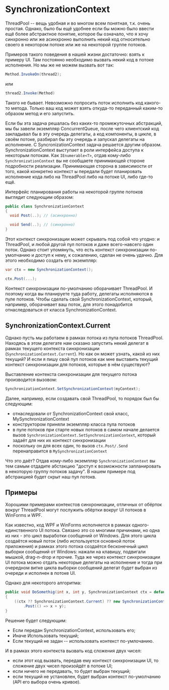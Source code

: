 # SynchronizationContext

ThreadPool -- вещь удобная и во многом всем понятная, т.к. очень простая. Однако, было бы ещё удобнее если бы можно было ввести ещё более абстрактное понятие, которое бы означало, что я хочу синхронно или же асинхронно выполнить некий код относительно своего в некотором потоке или же на некоторой группе потоков.

Примеров такого поведения в нашей жизни достаточно: взять к примеру UI. Там постоянно необходимо вызвать некий код в потоке исполнения. Но мы же не можем вызвать вот так:

```csharp
Method.InvokeOn(thread2);
```
или
```csharp
thread2.Invoke(Method)
```

Такого не бывает. Невозможно попросить поток исполнить код какого-то метода. Только ваш код может взять откуда-то переданный каким-то образом метод и его запустить.

Если бы эта задача решалась без каких-то промежуточных абстракций, мы бы завели экземпляр ConcurrentQueue, после чего клиентский код закладывал бы в эту очередь делегаты, а код компоненты, в цикле, в своём потоке, разбирал бы эту очередь и запускал делегаты на исполнение. С SyncronizationContext задача решается другим образом. SynchronizationContext выступает в роли интерфейса доступа к некоторым потокам. Как `IEnumerable<T>`, отдав кому-либо `SynchronizationContext` вы не сообщаете принимающей стороне подробности реализации. Принимающая сторона в зависимости от того, какой конкретно контекст ы передали будет планировать исполнение кода либо на ThreadPool либо на потоке UI, либо где-то ещё. 

Интерфейс планирования работы на некоторой группе потоков выглядит следующим образом:

```csharp
public class SynchronizationContext
{
  void Post(..); // (асинхронно)

  void Send(..); // (синхронно)
}
```

Этот контекст синхронизации может скрывать под собой что угодно: и ThreadPool, и любой другой пул потоков и даже всего-навсего один поток. Однако стоит упомянуть, что есть контекст синхронизации по-умолчанию и доступ к нему, к сожалению, сделан не очень удачно. Для этого необходимо создать его экземпляр:

```csharp
var ctx = new SynchronizationContext();

ctx.Post(...);
```

Контекст синхронизации по-умолчанию оборачивает ThreadPool. И поэтому когда вы планируете туда работу, делегаты исполняются в пуле потоков. Чтобы сделать свой SynchronizationContext, который, например, оборачивает ваш поток, для этого понадобится отнаследоваться от класса SynchronizationContext.

## SynchronizationContext.Current

Однако пусть мы работаем в рамках потока из пула потоков ThreadPool. Находясь в этом делегате нам сказано запустить некий делегат в рамках текущего контекста синхронизации (`SynchronizationContext.Current`). Но как он может узнать, какой из них текущий? И если я пишу свой пул потоков как мне выставить текущий контекст синхронизации для потоков, которые в нём существуют?

Выставление контекста синхронизации для текущего потока производится вызовом:

```csharp
SynchronizationContext.SetSynchronizationContext(myContext);
```

Далее, например, если создавать свой ThreadPool, то порядок был бы следующим:
- отнаследовали от SynchronizationContext свой класс, MySynchronizationContext
- конструктором приняли экземпляр класса пула потоков
- в пуле потоков при старте новых потоков в самом начале делается вызов `SynchronizationContext.SetSynchronizationContext`, который задаёт для них их контекст синхронизации
- поскольку он для всех один, то вызов `ctx.Post/.Send` перенаправится в `MySynchronizationContext`

Что это даёт? Отдав кому-либо экземпляр `SynchronizationContext` вы тем самым отдадите абстакцию "доступ к возможности запланировать в некоторую группу потоков задачу". В нашем примере под абстракцией будет скрыт наш пул потокв.


## Примеры

Хорошими примерами контекстов синхронизации, отличных от обёрток вокруг ThreadPool могут послужить обёртки вокруг UI потоков в WinForms и WPF.

Как известно, код WPF и WinForms исполняется в рамках одного-единственного UI потока. Связано это со многими причинами, но одна из них - это цикл выработки сообщений от Windows. Для этого цикла создаётся новый поток (либо используется основной поток приложения) и рамках этого потока создаётся бесконечный цикл выборки сообщений от Windows: нажали на клавишу, подвигали мышкой, drag-n-drop и прочие. Туда же через контекст синхронизации UI потока можно отдать некоторые делегаты на исполнение и тогда при очередном витке цикла выборки сообщений делегат будет выбран из очереди и исполнен в потоке UI.

Однако для некоторого алгоритма:

```csharp
public void DoSomethig(int x, int y, SynchronizationContext ctx = default)
{
    ((ctx ?? SynchronizationContext.Current) ?? new SynchronizationContext())
        .Post(() => x + y);
}
```
Решение будет следующим:
- Если передан SynchronizationContext, использовать его;
- Иначе Использовать текущий;
- Если текущий не задан -- использовать контекст по-умлочанию.

И в рамках этого контекста вызвать код сложения двух чисел:
- если этот код вызвать, передав ему контекст синхронизации UI, то сложение двух чисел произойдёт в потоке UI;
- если ничего не передавать, то будет выбран текущий;
- если текущий не установлен, будет выбран контекст по-умолчанию (API его выбора очень кривое).